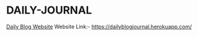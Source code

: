 # DAILY-JOURNAL
[Daily Blog Website](https://dailyblogjournal.herokuapp.com/)
Website Link:- https://dailyblogjournal.herokuapp.com/
